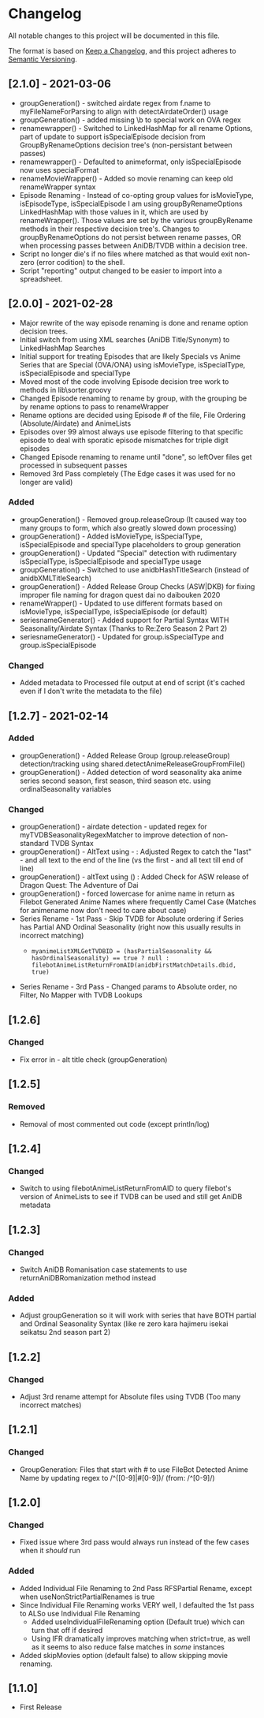 # Changelog
All notable changes to this project will be documented in this file.

The format is based on [Keep a Changelog](https://keepachangelog.com/en/1.0.0/),
and this project adheres to [Semantic Versioning](https://semver.org/spec/v2.0.0.html).

## [2.1.0] - 2021-03-06
- groupGeneration() - switched airdate regex from f.name to myFileNameForParsing to align with detectAirdateOrder() usage
- groupGeneration() - added missing \b to special work on OVA regex
- renamewrapper() - Switched to LinkedHashMap for all rename Options, part of update to support isSpecialEpisode decision from GroupByRenameOptions decision tree's (non-persistant between passes)
- renamewrapper() - Defaulted to animeformat, only isSpecialEpisode now uses specialFormat
- renameMovieWrapper() - Added so movie renaming can keep old renameWrapper syntax
- Episode Renaming - Instead of co-opting group values for isMovieType, isEpisodeType, isSpecialEpisode I am using groupByRenameOptions 
LinkedHashMap with those values in it, which are used by renameWrapper(). Those values are set by the various groupByRename 
methods in their respective decision tree's. Changes to groupByRenameOptions do not persist between rename passes, OR when processing passes between AniDB/TVDB within a decision tree. 
- Script no longer die's if no files where matched as that would exit non-zero (error codition) to the shell.
- Script "reporting" output changed to be easier to import into a spreadsheet.

## [2.0.0] - 2021-02-28
- Major rewrite of the way episode renaming is done and rename option decision trees.
- Initial switch from using XML searches (AniDB Title/Synonym) to LinkedHashMap Searches
- Initial support for treating Episodes that are likely Specials vs Anime Series that are Special (OVA/ONA) using isMovieType, isSpecialType, isSpecialEpisode and specialType
- Moved most of the code involving Episode decision tree work to methods in lib\sorter.groovy
- Changed Episode renaming to rename by group, with the grouping be by rename options to pass to renameWrapper
- Rename options are decided using Episode # of the file, File Ordering (Absolute/Airdate) and AnimeLists
- Episodes over 99 almost always use episode filtering to that specific episode to deal with sporatic episode mismatches for triple digit episodes
- Changed Episode renaming to rename until "done", so leftOver files get processed in subsequent passes
- Removed 3rd Pass completely (The Edge cases it was used for no longer are valid)
### Added
- groupGeneration() - Removed group.releaseGroup (It caused way too many groups to form, which also greatly slowed down processing)
- groupGeneration() - Added isMovieType, isSpecialType, isSpecialEpisode and specialType placeholders to group generation
- groupGeneration() - Updated "Special" detection with rudimentary isSpecialType, isSpecialEpisode and specialType usage
- groupGeneration() - Switched to use anidbHashTitleSearch (instead of anidbXMLTitleSearch)
- groupGeneration() - Added Release Group Checks (ASW|DKB) for fixing improper file naming for dragon quest dai no daibouken 2020
- renameWrapper() - Updated to use different formats based on isMovieType, isSpecialType, isSpecialEpisode (or default) 
- seriesnameGenerator() - Added support for Partial Syntax WITH Seasonality/Airdate Syntax (Thanks to Re:Zero Season 2 Part 2)
- seriesnameGenerator() - Updated for group.isSpecialType and group.isSpecialEpisode

### Changed
- Added metadata to Processed file output at end of script (it's cached even if I don't write the metadata to the file)

## [1.2.7] - 2021-02-14
### Added
- groupGeneration() - Added Release Group (group.releaseGroup) detection/tracking using shared.detectAnimeReleaseGroupFromFile()
- groupGeneration() - Added detection of word seasonality aka anime series second season, first season, third season etc. using ordinalSeasonality variables 

### Changed
- groupGeneration() - airdate detection - updated regex for myTVDBSeasonalityRegexMatcher to improve detection of non-standard TVDB Syntax
- groupGeneration() - AltText using - : Adjusted Regex to catch the "last" - and all text to the end of the line (vs the first - and all text till end of line)
- groupGeneration() - altText using () : Added Check for ASW release of Dragon Quest: The Adventure of Dai
- groupGeneration() - forced lowercase for anime name in return as Filebot Generated Anime Names where frequently Camel Case (Matches for animename now don't need to care about case)
- Series Rename - 1st Pass - Skip TVDB for Absolute ordering if Series has Partial AND Ordinal Seasonality (right now this usually results in incorrect matching)
  - ```
    myanimeListXMLGetTVDBID = (hasPartialSeasonality && hasOrdinalSeasonality) == true ? null : filebotAnimeListReturnFromAID(anidbFirstMatchDetails.dbid, true)
    ```
- Series Rename - 3rd Pass - Changed params to Absolute order, no Filter, No Mapper with TVDB Lookups 
  
## [1.2.6]
### Changed
- Fix error in - alt title check (groupGeneration)

## [1.2.5]
### Removed
- Removal of most commented out code (except println/log)

## [1.2.4]
### Changed
- Switch to using filebotAnimeListReturnFromAID to query filebot's version of AnimeLists to see if TVDB can be used and still get AniDB metadata

## [1.2.3]
### Changed
- Switch AniDB Romanisation case statements to use returnAniDBRomanization method instead

### Added
- Adjust groupGeneration so it will work with series that have BOTH partial and Ordinal Seasonality Syntax (like re zero kara hajimeru isekai seikatsu 2nd season part 2)

## [1.2.2]
### Changed
- Adjust 3rd rename attempt for Absolute files using TVDB (Too many incorrect matches)
  
## [1.2.1]
### Changed
- GroupGeneration: Files that start with # to use FileBot Detected Anime Name by updating regex to /^([0-9]|#[0-9])/ (from: /^[0-9]/)

## [1.2.0]
### Changed
- Fixed issue where 3rd pass would always run instead of the few cases when it *should* run

### Added
- Added Individual File Renaming to 2nd Pass RFSPartial Rename, except when useNonStrictPartialRenames is true
- Since Individual File Renaming works VERY well, I defaulted the 1st pass to ALSo use Individual File Renaming 
  - Added useIndividualFileRenaming option (Default true) which can turn that off if desired
  - Using IFR dramatically improves matching when strict=true, as well as it seems to also reduce false matches in *some* instances
- Added skipMovies option (default false) to allow skipping movie renaming.

## [1.1.0]
- First Release